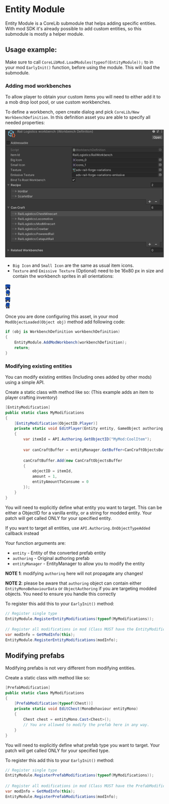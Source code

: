 ﻿# Entity Module
Entity Module is a CoreLib submodule that helps adding specific entities. With mod SDK it's already possible to add custom entities, so this submodule is mostly a helper module.

## Usage example:
Make sure to call `CoreLibMod.LoadModules(typeof(EntityModule));` to in your mod `EarlyInit()` function, before using the module. This will load the submodule.

### Adding mod workbenches

To allow player to obtain your custom items you will need to either add it to a mob drop loot pool, or use custom workbenches.

To define a workbench, open create dialog and pick `CoreLib/New WorkbenchDefinition`. In this definition asset you are able to specify all needed properties:

![Create Workbench definition](./documentation/workbench-definition.png)<br>

- `Big Icon` and `Small Icon` are the same as usual item icons.
- `Texture` and `Emissive Texture` (Optional) need to be 16x80 px in size and contain the workbench sprites in all orientations:

![Workbench texture](./documentation/modWorkbenchVariants.png)<br>

Once you are done configuring this asset, in your mod `ModObjectLoaded(Object obj)` method add following code:

```cs
if (obj is WorkbenchDefinition workbenchDefinition)
{
    EntityModule.AddModWorkbench(workbenchDefinition);
    return;
}
```

### Modifying existing entities
You can modify existing entities (Including ones added by other mods) using a simple API.

Create a static class with method like so:
(This example adds an item to player crafting inventory)
```csharp
[EntityModification]
public static class MyModifications
{
    [EntityModification(ObjectID.Player)]
    private static void EditPlayer(Entity entity, GameObject authoring, EntityManager entityManager)
    {
        var itemId = API.Authoring.GetObjectID("MyMod:CoolItem");
    
        var canCraftBuffer = entityManager.GetBuffer<CanCraftObjectsBuffer>(entity);
    
        canCraftBuffer.Add(new CanCraftObjectsBuffer
        {
            objectID = itemId,
            amount = 1,
            entityAmountToConsume = 0
        });
    }
}
```
You will need to explicitly define what entity you want to target. This can be either a ObjectID for a vanilla entity, or a string for modded entity. Your patch will get called ONLY for your specified entity.

If you want to target all entities, use `API.Authoring.OnObjectTypeAdded` callback instead

Your function arguments are:
- `entity` - Entity of the converted prefab entity
- `authoring` - Original authoring prefab
- `entityManager` - EntityManager to allow you to modify the entity

**NOTE 1**: modifying `authoring` here will not propagate any changes!

**NOTE 2**: please be aware that `authoring` object can contain either `EntityMonoBehaviourData` or `ObjectAuthoring` if you are targeting modded objects. You need to ensure you handle this correctly

To register this add this to your `EarlyInit()` method:

```csharp
// Register single type
EntityModule.RegisterEntityModifications(typeof(MyModifications));

// Register all modifications in mod (Class MUST have the EntityModification attribute)
var modInfo = GetModInfo(this);
EntityModule.RegisterEntityModifications(modInfo);
```

## Modifying prefabs
Modifying prefabs is not very different from modifying entities.

Create a static class with method like so:
```csharp
[PrefabModification]
public static class MyModifications
{
    [PrefabModification(typeof(Chest))]
    private static void EditChest(MonoBehaviour entityMono)
    {
        Chest chest = entityMono.Cast<Chest>();
        // You are allowed to modify the prefab here in any way.
    }
}
```
You will need to explicitly define what prefab type you want to target. Your patch will get called ONLY for your specified type.

To register this add this to your `EarlyInit()` method:

```csharp
// Register single type
EntityModule.RegisterPrefabModifications(typeof(MyModifications));

// Register all modifications in mod (Class MUST have the PrefabModification attribute)
var modInfo = GetModInfo(this);
EntityModule.RegisterPrefabModifications(modInfo);
```